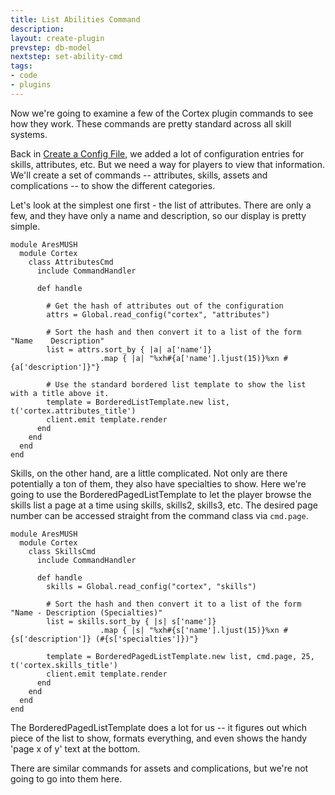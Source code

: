 ```yaml
---
title: List Abilities Command
description:
layout: create-plugin
prevstep: db-model
nextstep: set-ability-cmd
tags: 
- code
- plugins
---
```


Now we're going to examine a few of the Cortex plugin commands to see how they work.  These commands are pretty standard across all skill systems.

Back in [Create a Config File](/tutorials/create-plugin/config-file), we added a lot of configuration entries for skills, attributes, etc.  But we need a way for players to view that information.  We'll create a set of commands -- attributes, skills, assets and complications -- to show the different categories.

Let's look at the simplest one first - the list of attributes.  There are only a few, and they have only a name and description, so our display is pretty simple.

    module AresMUSH    
      module Cortex
        class AttributesCmd
          include CommandHandler
      
          def handle
          
            # Get the hash of attributes out of the configuration
            attrs = Global.read_config("cortex", "attributes")
            
            # Sort the hash and then convert it to a list of the form "Name    Description"
            list = attrs.sort_by { |a| a['name']}
                        .map { |a| "%xh#{a['name'].ljust(15)}%xn #{a['description']}"}
                        
            # Use the standard bordered list template to show the list with a title above it.
            template = BorderedListTemplate.new list, t('cortex.attributes_title')
            client.emit template.render
          end
        end
      end
    end

Skills, on the other hand, are a little complicated.  Not only are there potentially a ton of them, they also have specialties to show.  Here we're going to use the BorderedPagedListTemplate to let the player browse the skills list a page at a time using skills, skills2, skills3, etc.  The desired page number can be accessed straight from the command class via `cmd.page`.

    module AresMUSH    
      module Cortex
        class SkillsCmd
          include CommandHandler
          
          def handle
            skills = Global.read_config("cortex", "skills")
            
            # Sort the hash and then convert it to a list of the form "Name - Description (Specialties)"
            list = skills.sort_by { |s| s['name']}
                        .map { |s| "%xh#{s['name'].ljust(15)}%xn #{s['description']} (#{s['specialties']})"}
                        
            template = BorderedPagedListTemplate.new list, cmd.page, 25, t('cortex.skills_title')
            client.emit template.render
          end
        end
      end
    end

The BorderedPagedListTemplate does a lot for us -- it figures out which piece of the list to show, formats everything, and even shows the handy 'page x of y' text at the bottom.

There are similar commands for assets and complications, but we're not going to go into them here. 